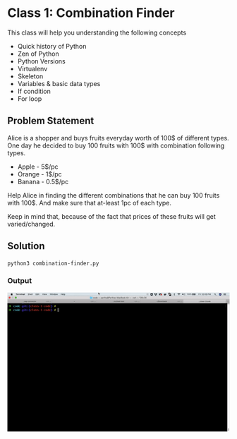 # Class 1: Combination Finder

This class will help you understanding the following concepts

- Quick history of Python
- Zen of Python
- Python Versions
- Virtualenv
- Skeleton
- Variables & basic data types
- If condition
- For loop

## Problem Statement

Alice is a shopper and buys fruits everyday worth of 100$ of different types. One day he decided to buy 100 fruits with 100$ with combination following types.

- Apple  - 5$/pc
- Orange - 1$/pc
- Banana - 0.5$/pc

Help Alice in finding the different combinations that he can buy 100 fruits with 100$. And make sure that at-least 1pc of each type.

Keep in mind that, because of the fact that prices of these fruits will get varied/changed.

## Solution

```
python3 combination-finder.py
```
### Output

![TechSparks-Sks](images/output.gif "Combination Finder")
